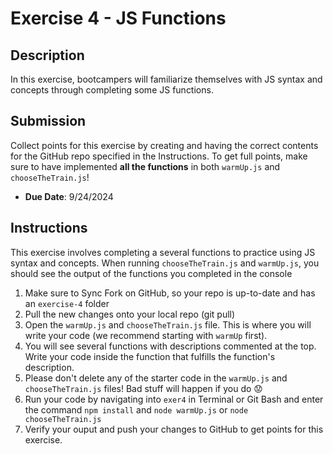 # Exercise 4 - JS Functions

## Description
In this exercise, bootcampers will familiarize themselves with JS syntax and concepts through completing some JS functions. 

## Submission
Collect points for this exercise by creating and having the correct contents for the GitHub repo specified in the Instructions. To get full points, make sure to have implemented **all the functions** in both `warmUp.js` and `chooseTheTrain.js`!
- **Due Date**: 9/24/2024

## Instructions

This exercise involves completing a several functions to practice using JS syntax and concepts. When running `chooseTheTrain.js` and `warmUp.js`, you should see the output of the functions you completed in the console

1. Make sure to Sync Fork on GitHub, so your repo is up-to-date and has an `exercise-4` folder
2. Pull the new changes onto your local repo (git pull)
3. Open the `warmUp.js` and `chooseTheTrain.js` file. This is where you will write your code (we recommend starting with `warmUp` first).
4. You will see several functions with descriptions commented at the top. Write your code inside the function that fulfills the function's description.
5. Please don't delete any of the starter code in the `warmUp.js` and `chooseTheTrain.js` files! Bad stuff will happen if you do 😟
6. Run your code by navigating into `exer4` in Terminal or Git Bash and enter the command `npm install` and `node warmUp.js` or `node chooseTheTrain.js`
7. Verify your ouput and push your changes to GitHub to get points for this exercise.
